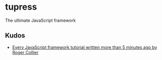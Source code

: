 # tupress
The ultimate JavaScript framework

## Kudos
* [Every JavaScript framework tutorial written more than 5 minutes ago by Roger Collier](https://medium.freecodecamp.org/every-javascript-framework-tutorial-written-more-than-5-minutes-ago-f96642d4f05)
